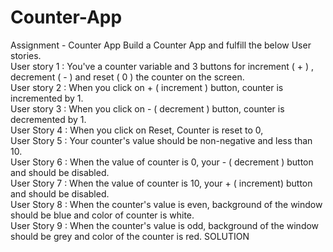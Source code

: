 # Counter-App
Assignment - Counter App Build a Counter App and fulfill the below User stories.  
User story 1 : You've a counter variable and 3 buttons for increment ( + ) , decrement ( - ) and reset ( 0 ) the counter on the screen.   
User story 2 : When you click on + ( increment ) button, counter is incremented by 1.  
User story 3 : When you click on - ( decrement ) button, counter is decremented by 1.  
User Story 4 : When you click on Reset, Counter is reset to 0,  
User Story 5 : Your counter's value should be non-negative and less than 10.  
User Story 6 : When the value of counter is 0, your - ( decrement ) button and should be disabled.  
User Story 7 : When the value of counter is 10, your + ( increment) button and should be disabled.  
User Story 8 : When the counter's value is even, background of the window should be blue and color of counter is white.  
User Story 9 : When the counter's value is odd, background of the window should be grey and color of the counter is red. SOLUTION
